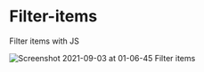 # Filter-items
Filter items with JS


![Screenshot 2021-09-03 at 01-06-45 Filter items](https://user-images.githubusercontent.com/83688429/131912721-2cbd805c-d66f-47f2-b11e-3b7449ac2dcd.png)

